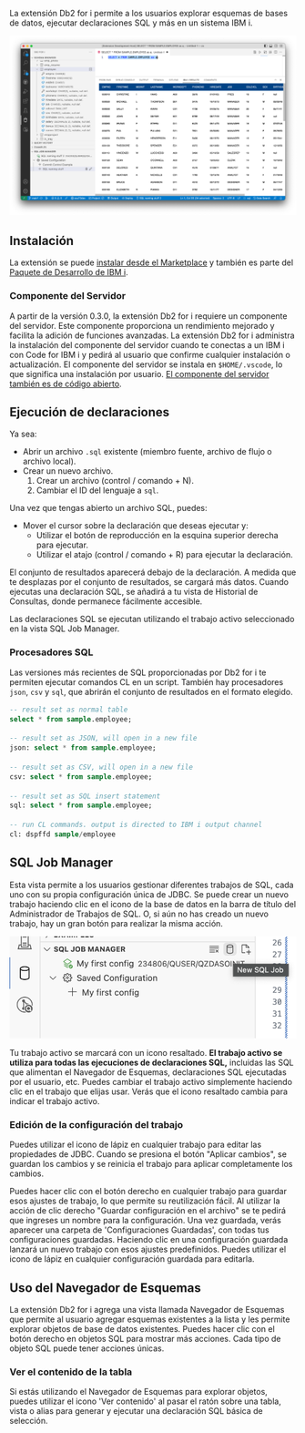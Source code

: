 La extensión Db2 for i permite a los usuarios explorar esquemas de bases de datos, ejecutar declaraciones SQL y más en un sistema IBM i.

![](./main.png)

## Instalación

La extensión se puede [instalar desde el Marketplace](https://marketplace.visualstudio.com/items?itemName=HalcyonTechLtd.vscode-db2i) y también es parte del [Paquete de Desarrollo de IBM i](https://marketplace.visualstudio.com/items?itemName=HalcyonTechLtd.ibm-i-development-pack).

### Componente del Servidor

A partir de la versión 0.3.0, la extensión Db2 for i requiere un componente del servidor. Este componente proporciona un rendimiento mejorado y facilita la adición de funciones avanzadas. La extensión Db2 for i administra la instalación del componente del servidor cuando te conectas a un IBM i con Code for IBM i y pedirá al usuario que confirme cualquier instalación o actualización. El componente del servidor se instala en `$HOME/.vscode`, lo que significa una instalación por usuario. [El componente del servidor también es de código abierto](https://github.com/ThePrez/CodeForIBMiServer).

## Ejecución de declaraciones

Ya sea:

- Abrir un archivo `.sql` existente (miembro fuente, archivo de flujo o archivo local).
- Crear un nuevo archivo.
    1. Crear un archivo (control / comando + N).
    2. Cambiar el ID del lenguaje a `sql`.

Una vez que tengas abierto un archivo SQL, puedes:

- Mover el cursor sobre la declaración que deseas ejecutar y:
    - Utilizar el botón de reproducción en la esquina superior derecha para ejecutar.
    - Utilizar el atajo (control / comando + R) para ejecutar la declaración.

El conjunto de resultados aparecerá debajo de la declaración. A medida que te desplazas por el conjunto de resultados, se cargará más datos. Cuando ejecutas una declaración SQL, se añadirá a tu vista de Historial de Consultas, donde permanece fácilmente accesible.

Las declaraciones SQL se ejecutan utilizando el trabajo activo seleccionado en la vista SQL Job Manager.

### Procesadores SQL

Las versiones más recientes de SQL proporcionadas por Db2 for i te permiten ejecutar comandos CL en un script. También hay procesadores `json`, `csv` y `sql`, que abrirán el conjunto de resultados en el formato elegido.

```sql
-- result set as normal table
select * from sample.employee;

-- result set as JSON, will open in a new file
json: select * from sample.employee;

-- result set as CSV, will open in a new file
csv: select * from sample.employee;

-- result set as SQL insert statement
sql: select * from sample.employee;

-- run CL commands. output is directed to IBM i output channel
cl: dspffd sample/employee
```
## SQL Job Manager

Esta vista permite a los usuarios gestionar diferentes trabajos de SQL, cada uno con su propia configuración única de JDBC. Se puede crear un nuevo trabajo haciendo clic en el icono de la base de datos en la barra de título del Administrador de Trabajos de SQL. O, si aún no has creado un nuevo trabajo, hay un gran botón para realizar la misma acción.

![](./sqlJobManager-newJob.png)

Tu trabajo activo se marcará con un icono resaltado. **El trabajo activo se utiliza para todas las ejecuciones de declaraciones SQL,** incluidas las SQL que alimentan el Navegador de Esquemas, declaraciones SQL ejecutadas por el usuario, etc. Puedes cambiar el trabajo activo simplemente haciendo clic en el trabajo que elijas usar. Verás que el icono resaltado cambia para indicar el trabajo activo.

### Edición de la configuración del trabajo

Puedes utilizar el icono de lápiz en cualquier trabajo para editar las propiedades de JDBC. Cuando se presiona el botón "Aplicar cambios", se guardan los cambios y se reinicia el trabajo para aplicar completamente los cambios.

Puedes hacer clic con el botón derecho en cualquier trabajo para guardar esos ajustes de trabajo, lo que permite su reutilización fácil. Al utilizar la acción de clic derecho "Guardar configuración en el archivo" se te pedirá que ingreses un nombre para la configuración. Una vez guardada, verás aparecer una carpeta de 'Configuraciones Guardadas', con todas tus configuraciones guardadas. Haciendo clic en una configuración guardada lanzará un nuevo trabajo con esos ajustes predefinidos. Puedes utilizar el icono de lápiz en cualquier configuración guardada para editarla.

## Uso del Navegador de Esquemas

La extensión Db2 for i agrega una vista llamada Navegador de Esquemas que permite al usuario agregar esquemas existentes a la lista y les permite explorar objetos de base de datos existentes. Puedes hacer clic con el botón derecho en objetos SQL para mostrar más acciones. Cada tipo de objeto SQL puede tener acciones únicas.

### Ver el contenido de la tabla

Si estás utilizando el Navegador de Esquemas para explorar objetos, puedes utilizar el icono 'Ver contenido' al pasar el ratón sobre una tabla, vista o alias para generar y ejecutar una declaración SQL básica de selección.
